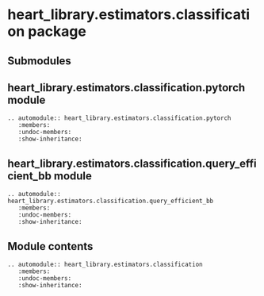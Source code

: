 # heart_library.estimators.classification package

## Submodules

## heart_library.estimators.classification.pytorch module

```{eval-rst}
.. automodule:: heart_library.estimators.classification.pytorch
   :members:
   :undoc-members:
   :show-inheritance:
```

## heart_library.estimators.classification.query_efficient_bb module

```{eval-rst}
.. automodule:: heart_library.estimators.classification.query_efficient_bb
   :members:
   :undoc-members:
   :show-inheritance:
```

## Module contents

```{eval-rst}
.. automodule:: heart_library.estimators.classification
   :members:
   :undoc-members:
   :show-inheritance:
```
